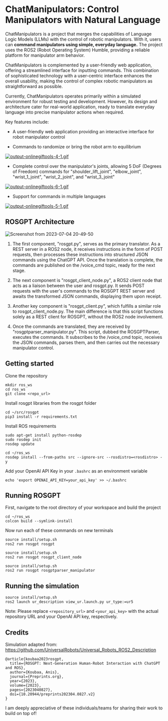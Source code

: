 # ChatManipulators: Control Manipulators with Natural Language

ChatManipulators is a project that merges the capabilities of Language Logic Models (LLMs) with the control of robotic manipulators. With it, users can **command manipulators using simple, everyday language.** The project uses the ROS2 (Robot Operating System) Humble, providing a reliable platform for manipulator arm behavior.

ChatManipulators is complemented by a user-friendly web application, offering a streamlined interface for inputting commands. This combination of sophisticated technology with a user-centric interface enhances the overall usability, making the control of complex robotic manipulators as straightforward as possible.

Currently, ChatManipulators operates primarily within a simulated environment for robust testing and development. However, its design and architecture cater for real-world application, ready to translate everyday language into precise manipulator actions when required.

Key features include:

- A user-friendly web application providing an interactive interface for robot manipulator control

- Commands to randomize or bring the robot arm to equilibrium

[![output-onlinegiftools-4-1.gif](https://i.postimg.cc/NGkV1WYC/output-onlinegiftools-4-1.gif)](https://postimg.cc/MXXdw3n1)

- Complete control over the manipulator's joints, allowing 5 DoF (Degrees of Freedom) commands for "shoulder_lift_joint", "elbow_joint", "wrist_1_joint", "wrist_2_joint", and "wrist_3_joint"

[![output-onlinegiftools-6-1.gif](https://i.postimg.cc/Ssvn5ZbB/output-onlinegiftools-6-1.gif)](https://postimg.cc/DJ1f4PZ6)

- Support for commands in multiple languages

[![output-onlinegiftools-5-1.gif](https://i.postimg.cc/3wQCfxFX/output-onlinegiftools-5-1.gif)](https://postimg.cc/gx4Znd5j)


## ROSGPT Architecture

![Screenshot from 2023-07-04 20-49-50](https://github.com/Gaurang-1402/ChatDrones/assets/71042887/f3534fd5-1ac8-4d55-8e67-fb5f6c0ddf8d)

1. The first component, "rosgpt.py", serves as the primary translator. As a REST server in a ROS2 node, it receives instructions in the form of POST requests, then processes these instructions into structured JSON commands using the ChatGPT API. Once the translation is complete, the commands are published on the /voice_cmd topic, ready for the next stage.

2. The next component is "rosgpt_client_node.py", a ROS2 client node that acts as a liaison between the user and rosgpt.py. It sends POST requests with the user's commands to the ROSGPT REST server and awaits the transformed JSON commands, displaying them upon receipt.

3. Another key component is "rosgpt_client.py", which fulfills a similar role to rosgpt_client_node.py. The main difference is that this script functions solely as a REST client for ROSGPT, without the ROS2 node involvement.

4. Once the commands are translated, they are received by "rosgptparser_manipulator.py". This script, dubbed the ROSGPTParser, executes the commands. It subscribes to the /voice_cmd topic, receives the JSON commands, parses them, and then carries out the necessary manipulator control.

## Getting started

Clone the repository

```
mkdir ros_ws
cd ros_ws
git clone <repo_url>
```

Install rosgpt libraries from the rosgpt folder

```
cd ~/src/rosgpt
pip3 install -r requirements.txt
```

Install ROS requirements

```
sudo apt-get install python-rosdep
sudo rosdep init
rosdep update
```

```
cd ~/ros_ws
rosdep install --from-paths src --ignore-src --rosdistro=<rosdistro> -y
```


Add your OpenAI API Key in your ```.bashrc``` as an environment variable 

```
echo 'export OPENAI_API_KEY=your_api_key' >> ~/.bashrc
```


## Running ROSGPT

First, navigate to the root directory of your workspace and build the project

```
cd ~/ros_ws
colcon build --symlink-install
```
Now run each of these commands on new terminals

```
source install/setup.sh
ros2 run rosgpt rosgpt
```

```
source install/setup.sh
ros2 run rosgpt rosgpt_client_node 
```

```
source install/setup.sh
ros2 run rosgpt rosgptparser_manipulator
```

## Running the simulation

```
source install/setup.sh
ros2 launch ur_description view_ur.launch.py ur_type:=ur5

```

Note: Please replace `<repository_url>` and `<your_api_key>` with the actual repository URL and your OpenAI API key, respectively.


## Credits
Simulation adapted from: https://github.com/UniversalRobots/Universal_Robots_ROS2_Description

```
@article{koubaa2023rosgpt,
  title={ROSGPT: Next-Generation Human-Robot Interaction with ChatGPT and ROS},
  author={Koubaa, Anis},
  journal={Preprints.org},
  year={2023},
  volume={2023},
  pages={2023040827},
  doi={10.20944/preprints202304.0827.v2}
}

```
I am deeply appreciative of these individuals/teams for sharing their work to build on top of!
